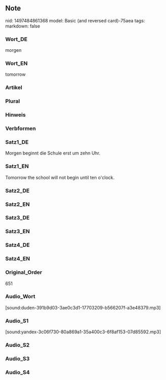 ## Note
nid: 1497484861368
model: Basic (and reversed card)-75aea
tags: 
markdown: false

### Wort_DE
morgen

### Wort_EN
tomorrow

### Artikel


### Plural


### Hinweis


### Verbformen


### Satz1_DE
Morgen beginnt die Schule erst um zehn Uhr.

### Satz1_EN
Tomorrow the school will not begin until ten o'clock.

### Satz2_DE


### Satz2_EN


### Satz3_DE


### Satz3_EN


### Satz4_DE


### Satz4_EN


### Original_Order
651

### Audio_Wort
[sound:duden-391b9d03-3ae0c3d1-17703209-b566207f-a3e48379.mp3]

### Audio_S1
[sound:yandex-3c06f730-80a869a1-35a400c3-6f8af153-07d85592.mp3]

### Audio_S2


### Audio_S3


### Audio_S4

